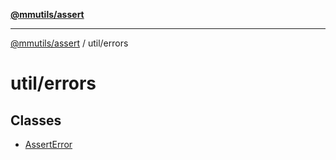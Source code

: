 [**@mmutils/assert**](../../README.md)

***

[@mmutils/assert](../../modules.md) / util/errors

# util/errors

## Classes

- [AssertError](classes/AssertError.md)
